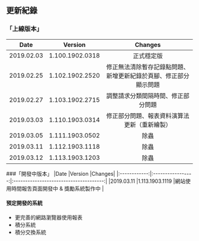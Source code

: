 ## 更新紀錄
### 「上線版本」
|Date    |Version    |Changes|
|:-------------:|:-----------------:|:------------------------------------------------------:|
|2019.02.03     |1.100.1902.0318    |正式穩定版  |
|2019.02.25     |1.102.1902.2520    |修正無法清除暫存記錄點問題、新增更新紀錄於頁腳、修正部分顯示問題   |
|2019.02.27     |1.103.1902.2715    |調整請求分類間隔時間、修正部分問題  |
|2019.03.03     |1.110.1903.0314    |修正部分問題、報表資料演算法更新（重新繪製） |
|2019.03.05     |1.111.1903.0502    |除蟲 |
|2019.03.11     |1.112.1903.1118    |除蟲 |
|2019.03.12     |1.113.1903.1203    |除蟲 |

###「開發中版本」
|Date    |Version    |Changes|
|:------------:|:-----------------:|:--------------------------------------:|
|2019.03.11    |1.113.1903.1119    |網站使用時間報吿頁面開發中 & 獎勵系統製作中 |



#### 預定開發的系統
* 更完善的網路瀏覽器使用報表
* 積分系統
* 積分交換系統
